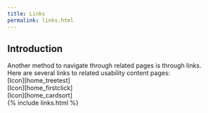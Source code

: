 ```yaml
---
title: Links  
permalink: links.html
---
```

## Introduction   
Another method to navigate through related pages is through links.  
Here are several links to related usability content pages:  
[Icon][home_treetest]  
[Icon][home_firstclick]  
[Icon][home_cardsort]  
{% include links.html %}  
